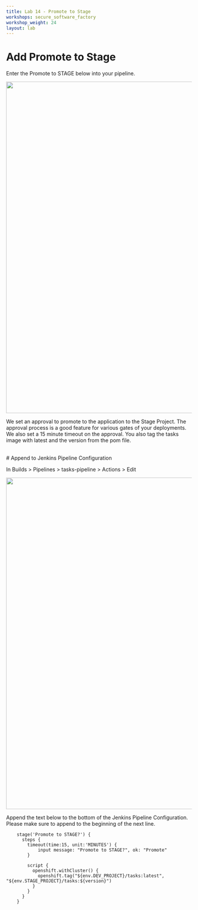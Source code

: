 ```yaml
---
title: Lab 14 - Promote to Stage
workshops: secure_software_factory
workshop_weight: 24
layout: lab
---
```

# Add Promote to Stage
Enter the Promote to STAGE below into your pipeline.

<img src="../images/pipeline_promote.png" width="900" />

We set an approval to promote to the application to the Stage Project.  The approval process is a good feature for various gates of your deployments.  We also set a 15 minute timeout on the approval.  You also tag the tasks image with latest and the version from the pom file.

<br>
# Append to Jenkins Pipeline Configuration

In Builds > Pipelines > tasks-pipeline > Actions > Edit

<img src="../images/pipeline_actions_edit.png" width="900" />

Append the text below to the bottom of the Jenkins Pipeline Configuration.  Please make sure to append to the beginning of the next line.  

```
    stage('Promote to STAGE?') {
      steps {
        timeout(time:15, unit:'MINUTES') {
            input message: "Promote to STAGE?", ok: "Promote"
        }

        script {
          openshift.withCluster() {
            openshift.tag("${env.DEV_PROJECT}/tasks:latest", "${env.STAGE_PROJECT}/tasks:${version}")
          }
        }
      }
    }
```
